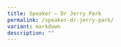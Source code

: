 ```yaml
---
title: Speaker – Dr Jerry Park
permalink: /speaker-dr-jerry-park/
variant: markdown
description: ""
---
```

